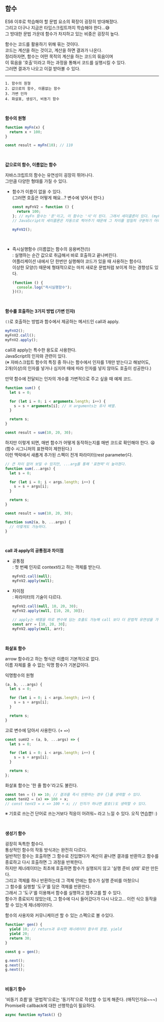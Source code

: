 ## 함수

ES6 이후로 학습해야 할 문법 요소의 확장이 굉장히 방대해졌다. <br />
그리고 더구나 지금은 타입스크립트까지 학습해야 한다...😅 <br />
그 방대한 문법 가운데 함수가 차지하고 있는 비중은 굉장히 높다.

함수는 코드를 활용하기 위해 묶는 것이다. <br />
코드는 계산을 하는 것이고, 계산을 하면 결과가 나온다. <br />
정리하자면, 함수는 어떤 목적의 계산을 하는 코드의 묶음이며 <br />
이 묶음을 '호출'이라고 하는 과정을 통해서 코드를 실행시킬 수 있다. <br />
그러면 결과가 나오고 이걸 받아볼 수 있다.

---

```
1. 함수의 원형
2. 값으로의 함수, 이름없는 함수
3. 가변 인자
4. 화살표, 생성기, 비동기 함수
```

<br />

**함수의 원형**

```js
function myFn(x) {
  return x + 100;
}

const result = myFn(10); // 110
```

<br />

**값으로의 함수, 이름없는 함수**

자바스크립트의 함수는 유연성이 굉장히 뛰어나다. <br />
그만큼 다양한 형태를 가질 수 있다.

- 함수가 이름이 없을 수 있다. <br />
  (그러면 호출은 어떻게 해요...? 변수에 넣어서 한다.)

  ```js
  const myFnV2 = function () {
    return 100;
  }; // myFn 함수는 '문'이고, 이 함수는 '식'이 된다. 그래서 세미콜론이 있다. (myFn은 없고 ^^;)
  // JavaScript의 세미콜론은 자동으로 찍어주기 때문에 그 차이를 엄밀히 구분하기 어려운 측면이 있지만, 2가지는 분명히 다르다. '식'과 '문'!

  myFnV2();
  ```
  
 <br />

- 즉시실행함수 (이름없는 함수의 응용버전(!)) <br /> 
  \: 실행하는 순간 값으로 취급해서 바로 호출하고 끝나버린다. <br />
  어플리케이션 내에서 단 한번만 실행해야 코드가 있을 때 사용하는 함수다. <br />
  이상한 모양(!) 때문에 형태적으로는 마치 새로운 문법처럼 보이게 하는 경향성도 있다.

  ```js
  (function () {
    console.log("즉시실행함수");
  })();
  ```

<br />

**함수를 호출하는 3가지 방법 (가변 인자)**

`()`로 호출하는 방법과 함수에서 제공하는 메서드인 call과 apply.

```js
myFnV2();
myFnV2.call();
myFnV2.apply();
```

call과 apply는 특수한 용도로 사용한다. <br />
JavaScript의 인자와 관련이 있다.<br />
(※ 자바스크립트 함수의 특징 중 하나는 함수에서 인자를 1개만 받는다고 해놨어도, <br />
2개(이상)의 인자를 넣거나 심지어 때에 따라 인자를 넣지 않아도 호출이 성공한다.)

만약 함수에 전달되는 인자의 개수를 가변적으로 주고 싶을 때 예제 코드.

```js
function sum() {
  let s = 0;

  for (let i = 0; i < arguments.length; i++) {
    s = s + arguments[i]; // ※ arguments는 유사 배열.
  }

  return s;
}

const result = sum(10, 20, 30);
```

하지만 이렇게 되면, 매번 함수가 어떻게 동작하는지를 매번 코드로 확인해야 한다. 😫 (함수 시그니처의 표현력이 제한된다.) <br />
이런 맥락에서 새롭게 추가된 스펙이 전개 파라미터(rest parameter)다.

```js
// 큰 차이 없어 보일 수 있지만, ...arg를 통해 '표현력'이 높아졌다.
function sum(...args) {
  let s = 0;

  for (let i = 0; i < args.length; i++) {
    s = s + args[i];
  }

  return s;
}

const result = sum(10, 20, 30);

function sum2(a, b, ...args) {
  // 이렇게도 가능하다.
}
```

<br />

**call 과 apply의 공통점과 차이점**

- 공통점 <br />
  \: 첫 번째 인자로 context라고 하는 객체를 받는다.
  ```js
  myFnV2.call(null);
  myFnV2.apply(null);
  ```
- 차이점 <br />
  \: 파라미터의 기술이 다르다.

  ```js
  myFnV2.call(null, 10, 20, 30);
  myFnV2.apply(null, [10, 20, 30]);

  // apply는 배열을 따로 변수에 담는 호출도 가능해 call 보다 더 문법적 유연성을 가진다.
  const arr = [10, 20, 30];
  myFnV2.apply(null, arr);
  ```

<br />

**화살표 함수**

arrow 함수라고 하는 형식은 이름이 기본적으로 없다.<br />
이름 자체를 줄 수 없는 익명 함수가 기본값이다.

익명함수의 원형

```js
(a, b, ...args) {
  let s = 0;

  for (let i = 0; i < args.length; i++) {
    s = s + args[i];
  }

  return s;
}
```

고로 변수에 담아서 사용한다. (+ `=>`)

```js
const sumV2 = (a, b, ...args) => {
  let s = 0;

  for (let i = 0; i < args.length; i++) {
    s = s + args[i];
  }

  return s;
};
```

화살표 함수는 '한 줄 함수'라고도 불린다.

```js
const ten = () => 10; // 결과를 즉시 반환하는 경우 {}를 생략할 수 있다.
const tenV2 = (x) => 100 + x;
// const tenV3 = x => 100 + x; // 인자가 하나면 괄호()도 생략할 수 있다.
```

※ 기호로 쓰는건 단어로 쓰는거보다 적응이 어려워~ 라고 느낄 수 있다. 오직 연습뿐! :)

<br />

**생성기 함수**

굉장히 독특한 함수다.<br />
통상적인 함수의 작동 방식과는 완전히 다르다.<br />
일반적인 함수는 호출하면 그 함수로 진입했다가 계산이 끝나면 결과를 반환하고 함수를 종료하고 다시 호출하면 그 과정을 반복한다. <br />
하지만 제너레이터는 최초에 호출하면 함수가 실행되지 않고 '실행 준비 상태' 로만 만든다. <br />
그리고 객체를 하나 반환하는데 그 객체 안에는 함수가 실행 준비를 마쳤으니 <br />
그 함수를 실행할 '도구'를 담은 객체를 반환한다. <br />
그래서 그 '도구'를 이용해서 함수를 실행하고 멈추고를 할 수 있다. <br />
함수가 종료되지 않았는데, 그 함수에 다시 들어갔다가 다시 나오고... 이런 식으 동작을 할 수 있는게 제너레이터다.

함수의 사용자와 커뮤니케이션 할 수 있는 스펙으로 볼 수있다.

```js
function* gen() {
  yield 10; // return과 유사한 제너레이터 함수의 문법. yield
  yield 20;
  return 30;
}

const g = gen();

g.next();
g.next();
g.next();
```

<br />

**비동기 함수**

'비동기 흐름'을 '문법적'으로는 '동기적'으로 작성할 수 있게 해준다. (매직인가요~~~)<br />
Promise와 callback에 대한 선행학습이 필요하다.

```js
async function myTask() {}
```
